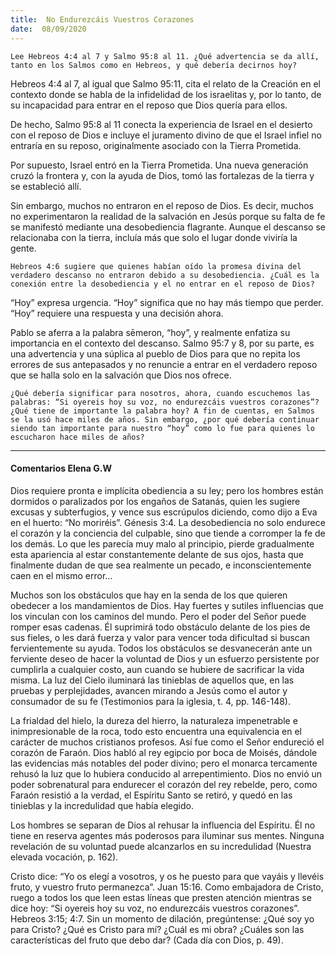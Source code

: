 ```yaml
---
title:  No Endurezcáis Vuestros Corazones
date:  08/09/2020
---
```


`Lee Hebreos 4:4 al 7 y Salmo 95:8 al 11. ¿Qué advertencia se da allí, tanto en los Salmos como en Hebreos, y qué debería decirnos hoy?`

Hebreos 4:4 al 7, al igual que Salmo 95:11, cita el relato de la Creación en el contexto donde se habla de la infidelidad de los israelitas y, por lo tanto, de su incapacidad para entrar en el reposo que Dios quería para ellos.

De hecho, Salmo 95:8 al 11 conecta la experiencia de Israel en el desierto con el reposo de Dios e incluye el juramento divino de que el Israel infiel no entraría en su reposo, originalmente asociado con la Tierra Prometida.

Por supuesto, Israel entró en la Tierra Prometida. Una nueva generación cruzó la frontera y, con la ayuda de Dios, tomó las fortalezas de la tierra y se estableció allí.

Sin embargo, muchos no entraron en el reposo de Dios. Es decir, muchos no experimentaron la realidad de la salvación en Jesús porque su falta de fe se manifestó mediante una desobediencia flagrante. Aunque el descanso se relacionaba con la tierra, incluía más que solo el lugar donde viviría la gente.

`Hebreos 4:6 sugiere que quienes habían oído la promesa divina del verdadero descanso no entraron debido a su desobediencia. ¿Cuál es la conexión entre la desobediencia y el no entrar en el reposo de Dios?`

“Hoy” expresa urgencia. “Hoy” significa que no hay más tiempo que perder. “Hoy” requiere una respuesta y una decisión ahora.

Pablo se aferra a la palabra sēmeron, “hoy”, y realmente enfatiza su importancia en el contexto del descanso. Salmo 95:7 y 8, por su parte, es una advertencia y una súplica al pueblo de Dios para que no repita los errores de sus antepasados y no renuncie a entrar en el verdadero reposo que se halla solo en la salvación que Dios nos ofrece.

`¿Qué debería significar para nosotros, ahora, cuando escuchemos las palabras: “Si oyereis hoy su voz, no endurezcáis vuestros corazones”? ¿Qué tiene de importante la palabra hoy? A fin de cuentas, en Salmos se la usó hace miles de años. Sin embargo, ¿por qué debería continuar siendo tan importante para nuestro “hoy” como lo fue para quienes lo escucharon hace miles de años?`

---

#### Comentarios Elena G.W

Dios requiere pronta e implícita obediencia a su ley; pero los hombres están dormidos o paralizados por los engaños de Satanás, quien les sugiere excusas y subterfugios, y vence sus escrúpulos diciendo, como dijo a Eva en el huerto: “No moriréis”. Génesis 3:4. La desobediencia no solo endurece el corazón y la conciencia del culpable, sino que tiende a corromper la fe de los demás. Lo que les parecía muy malo al principio, pierde gradualmente esta apariencia al estar constantemente delante de sus ojos, hasta que finalmente dudan de que sea realmente un pecado, e inconscientemente caen en el mismo error…

Muchos son los obstáculos que hay en la senda de los que quieren obedecer a los mandamientos de Dios. Hay fuertes y sutiles influencias que los vinculan con los caminos del mundo. Pero el poder del Señor puede romper esas cadenas. Él suprimirá todo obstáculo delante de los pies de sus fieles, o les dará fuerza y valor para vencer toda dificultad si buscan fervientemente su ayuda. Todos los obstáculos se desvanecerán ante un ferviente deseo de hacer la voluntad de Dios y un esfuerzo persistente por cumplirla a cualquier costo, aun cuando se hubiere de sacrificar la vida misma. La luz del Cielo iluminará las tinieblas de aquellos que, en las pruebas y perplejidades, avancen mirando a Jesús como el autor y consumador de su fe (Testimonios para la iglesia, t. 4, pp. 146-148).

La frialdad del hielo, la dureza del hierro, la naturaleza impenetrable e inimpresionable de la roca, todo esto encuentra una equivalencia en el carácter de muchos cristianos profesos. Así fue como el Señor endureció el corazón de Faraón. Dios habló al rey egipcio por boca de Moisés, dándole las evidencias más notables del poder divino; pero el monarca tercamente rehusó la luz que lo hubiera conducido al arrepentimiento. Dios no envió un poder sobrenatural para endurecer el corazón del rey rebelde, pero, como Faraón resistió a la verdad, el Espíritu Santo se retiró, y quedó en las tinieblas y la incredulidad que había elegido.

Los hombres se separan de Dios al rehusar la influencia del Espíritu. Él no tiene en reserva agentes más poderosos para iluminar sus mentes. Ninguna revelación de su voluntad puede alcanzarlos en su incredulidad (Nuestra elevada vocación, p. 162).

Cristo dice: “Yo os elegí a vosotros, y os he puesto para que vayáis y llevéis fruto, y vuestro fruto permanezca”. Juan 15:16. Como embajadora de Cristo, ruego a todos los que leen estas líneas que presten atención mientras se dice hoy: “Si oyereis hoy su voz, no endurezcáis vuestros corazones”. Hebreos 3:15; 4:7. Sin un momento de dilación, pregúntense: ¿Qué soy yo para Cristo? ¿Qué es Cristo para mí? ¿Cuál es mi obra? ¿Cuáles son las características del fruto que debo dar? (Cada día con Dios, p. 49).